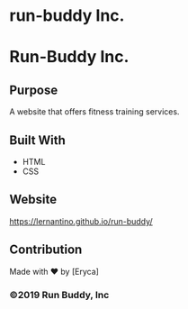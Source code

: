 # run-buddy Inc.
# Run-Buddy Inc.
## Purpose
A website that offers fitness training services.

## Built With
* HTML
* CSS

## Website
https://lernantino.github.io/run-buddy/

## Contribution
Made with ❤️ by [Eryca]

### ©️2019 Run Buddy, Inc
